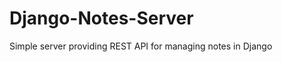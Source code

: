 Django-Notes-Server
===================

Simple server providing REST API for managing notes in Django
